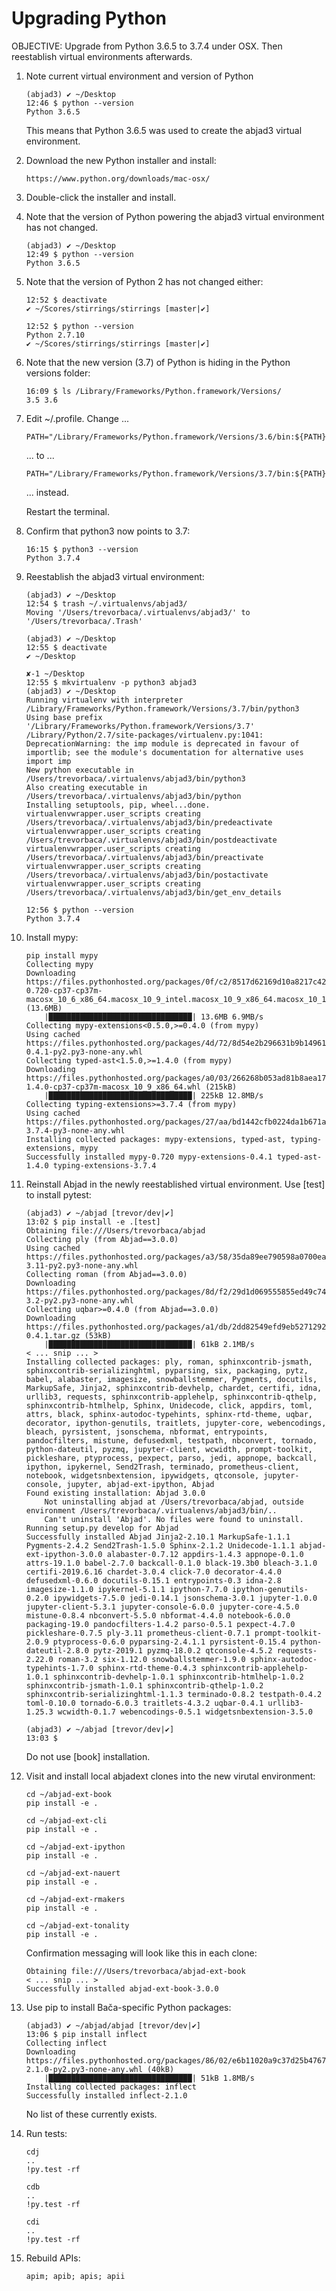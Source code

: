 Upgrading Python
================

OBJECTIVE: Upgrade from Python 3.6.5 to 3.7.4 under OSX. Then reestablish
virtual environments afterwards.

1.  Note current virtual environment and version of Python

        (abjad3) ✔ ~/Desktop 
        12:46 $ python --version
        Python 3.6.5

    This means that Python 3.6.5 was used to create the abjad3 virtual
    environment.

2.  Download the new Python installer and install:

        https://www.python.org/downloads/mac-osx/

3.  Double-click the installer and install.

4.  Note that the version of Python powering the abjad3 virtual environment
    has not changed.

        (abjad3) ✔ ~/Desktop 
        12:49 $ python --version
        Python 3.6.5

5.  Note that the version of Python 2 has not changed either:

        12:52 $ deactivate
        ✔ ~/Scores/stirrings/stirrings [master|✔] 

        12:52 $ python --version
        Python 2.7.10
        ✔ ~/Scores/stirrings/stirrings [master|✔] 

6.  Note that the new version (3.7) of Python is hiding in the Python versions
    folder:

        16:09 $ ls /Library/Frameworks/Python.framework/Versions/
        3.5 3.6

7.  Edit ~/.profile. Change ...

        PATH="/Library/Frameworks/Python.framework/Versions/3.6/bin:${PATH}"

    ... to ...

        PATH="/Library/Frameworks/Python.framework/Versions/3.7/bin:${PATH}"

    ... instead.

    Restart the terminal.

8.  Confirm that python3 now points to 3.7:

        16:15 $ python3 --version
        Python 3.7.4

9.  Reestablish the abjad3 virtual environment:

        (abjad3) ✔ ~/Desktop 
        12:54 $ trash ~/.virtualenvs/abjad3/
        Moving '/Users/trevorbaca/.virtualenvs/abjad3/' to '/Users/trevorbaca/.Trash'

        (abjad3) ✔ ~/Desktop 
        12:55 $ deactivate
        ✔ ~/Desktop 

        ✘-1 ~/Desktop 
        12:55 $ mkvirtualenv -p python3 abjad3
        (abjad3) ✔ ~/Desktop 
        Running virtualenv with interpreter /Library/Frameworks/Python.framework/Versions/3.7/bin/python3
        Using base prefix '/Library/Frameworks/Python.framework/Versions/3.7'
        /Library/Python/2.7/site-packages/virtualenv.py:1041: DeprecationWarning: the imp module is deprecated in favour of importlib; see the module's documentation for alternative uses
        import imp
        New python executable in /Users/trevorbaca/.virtualenvs/abjad3/bin/python3
        Also creating executable in /Users/trevorbaca/.virtualenvs/abjad3/bin/python
        Installing setuptools, pip, wheel...done.
        virtualenvwrapper.user_scripts creating /Users/trevorbaca/.virtualenvs/abjad3/bin/predeactivate
        virtualenvwrapper.user_scripts creating /Users/trevorbaca/.virtualenvs/abjad3/bin/postdeactivate
        virtualenvwrapper.user_scripts creating /Users/trevorbaca/.virtualenvs/abjad3/bin/preactivate
        virtualenvwrapper.user_scripts creating /Users/trevorbaca/.virtualenvs/abjad3/bin/postactivate
        virtualenvwrapper.user_scripts creating /Users/trevorbaca/.virtualenvs/abjad3/bin/get_env_details

        12:56 $ python --version
        Python 3.7.4

10. Install mypy:

        pip install mypy
        Collecting mypy
        Downloading https://files.pythonhosted.org/packages/0f/c2/8517d62169d10a8217c424af89389e550217e478a7b4d85119a6abeb8b8e/mypy-0.720-cp37-cp37m-macosx_10_6_x86_64.macosx_10_9_intel.macosx_10_9_x86_64.macosx_10_10_intel.macosx_10_10_x86_64.whl (13.6MB)
            |████████████████████████████████| 13.6MB 6.9MB/s 
        Collecting mypy-extensions<0.5.0,>=0.4.0 (from mypy)
        Using cached https://files.pythonhosted.org/packages/4d/72/8d54e2b296631b9b14961d583e56e90d9d7fba8a240d5ce7f1113cc5e887/mypy_extensions-0.4.1-py2.py3-none-any.whl
        Collecting typed-ast<1.5.0,>=1.4.0 (from mypy)
        Downloading https://files.pythonhosted.org/packages/a0/03/266268b053ad81b8aea17bc3f5e6d3cf074bb4372d229336867a67e17076/typed_ast-1.4.0-cp37-cp37m-macosx_10_9_x86_64.whl (215kB)
            |████████████████████████████████| 225kB 12.8MB/s 
        Collecting typing-extensions>=3.7.4 (from mypy)
        Using cached https://files.pythonhosted.org/packages/27/aa/bd1442cfb0224da1b671ab334d3b0a4302e4161ea916e28904ff9618d471/typing_extensions-3.7.4-py3-none-any.whl
        Installing collected packages: mypy-extensions, typed-ast, typing-extensions, mypy
        Successfully installed mypy-0.720 mypy-extensions-0.4.1 typed-ast-1.4.0 typing-extensions-3.7.4

11. Reinstall Abjad in the newly reestablished virtual environment. Use [test]
    to install pytest:

        (abjad3) ✔ ~/abjad [trevor/dev|✔] 
        13:02 $ pip install -e .[test]
        Obtaining file:///Users/trevorbaca/abjad
        Collecting ply (from Abjad==3.0.0)
        Using cached https://files.pythonhosted.org/packages/a3/58/35da89ee790598a0700ea49b2a66594140f44dec458c07e8e3d4979137fc/ply-3.11-py2.py3-none-any.whl
        Collecting roman (from Abjad==3.0.0)
        Downloading https://files.pythonhosted.org/packages/8d/f2/29d1d069555855ed49c74b627e6af73cec7a5f4de27c200ea0d760939da4/roman-3.2-py2.py3-none-any.whl
        Collecting uqbar>=0.4.0 (from Abjad==3.0.0)
        Downloading https://files.pythonhosted.org/packages/a1/db/2dd82549efd9eb5271292afeba314f3b21d79a0fd8872f27297d63c45ac7/uqbar-0.4.1.tar.gz (53kB)
            |████████████████████████████████| 61kB 2.1MB/s 
        < ... snip ... >
        Installing collected packages: ply, roman, sphinxcontrib-jsmath, sphinxcontrib-serializinghtml, pyparsing, six, packaging, pytz, babel, alabaster, imagesize, snowballstemmer, Pygments, docutils, MarkupSafe, Jinja2, sphinxcontrib-devhelp, chardet, certifi, idna, urllib3, requests, sphinxcontrib-applehelp, sphinxcontrib-qthelp, sphinxcontrib-htmlhelp, Sphinx, Unidecode, click, appdirs, toml, attrs, black, sphinx-autodoc-typehints, sphinx-rtd-theme, uqbar, decorator, ipython-genutils, traitlets, jupyter-core, webencodings, bleach, pyrsistent, jsonschema, nbformat, entrypoints, pandocfilters, mistune, defusedxml, testpath, nbconvert, tornado, python-dateutil, pyzmq, jupyter-client, wcwidth, prompt-toolkit, pickleshare, ptyprocess, pexpect, parso, jedi, appnope, backcall, ipython, ipykernel, Send2Trash, terminado, prometheus-client, notebook, widgetsnbextension, ipywidgets, qtconsole, jupyter-console, jupyter, abjad-ext-ipython, Abjad
        Found existing installation: Abjad 3.0.0
            Not uninstalling abjad at /Users/trevorbaca/abjad, outside environment /Users/trevorbaca/.virtualenvs/abjad3/bin/..
            Can't uninstall 'Abjad'. No files were found to uninstall.
        Running setup.py develop for Abjad
        Successfully installed Abjad Jinja2-2.10.1 MarkupSafe-1.1.1 Pygments-2.4.2 Send2Trash-1.5.0 Sphinx-2.1.2 Unidecode-1.1.1 abjad-ext-ipython-3.0.0 alabaster-0.7.12 appdirs-1.4.3 appnope-0.1.0 attrs-19.1.0 babel-2.7.0 backcall-0.1.0 black-19.3b0 bleach-3.1.0 certifi-2019.6.16 chardet-3.0.4 click-7.0 decorator-4.4.0 defusedxml-0.6.0 docutils-0.15.1 entrypoints-0.3 idna-2.8 imagesize-1.1.0 ipykernel-5.1.1 ipython-7.7.0 ipython-genutils-0.2.0 ipywidgets-7.5.0 jedi-0.14.1 jsonschema-3.0.1 jupyter-1.0.0 jupyter-client-5.3.1 jupyter-console-6.0.0 jupyter-core-4.5.0 mistune-0.8.4 nbconvert-5.5.0 nbformat-4.4.0 notebook-6.0.0 packaging-19.0 pandocfilters-1.4.2 parso-0.5.1 pexpect-4.7.0 pickleshare-0.7.5 ply-3.11 prometheus-client-0.7.1 prompt-toolkit-2.0.9 ptyprocess-0.6.0 pyparsing-2.4.1.1 pyrsistent-0.15.4 python-dateutil-2.8.0 pytz-2019.1 pyzmq-18.0.2 qtconsole-4.5.2 requests-2.22.0 roman-3.2 six-1.12.0 snowballstemmer-1.9.0 sphinx-autodoc-typehints-1.7.0 sphinx-rtd-theme-0.4.3 sphinxcontrib-applehelp-1.0.1 sphinxcontrib-devhelp-1.0.1 sphinxcontrib-htmlhelp-1.0.2 sphinxcontrib-jsmath-1.0.1 sphinxcontrib-qthelp-1.0.2 sphinxcontrib-serializinghtml-1.1.3 terminado-0.8.2 testpath-0.4.2 toml-0.10.0 tornado-6.0.3 traitlets-4.3.2 uqbar-0.4.1 urllib3-1.25.3 wcwidth-0.1.7 webencodings-0.5.1 widgetsnbextension-3.5.0

        (abjad3) ✔ ~/abjad [trevor/dev|✔] 
        13:03 $ 

    Do not use [book] installation.

12. Visit and install local abjadext clones into the new virutal environment:

        cd ~/abjad-ext-book
        pip install -e .

        cd ~/abjad-ext-cli
        pip install -e .

        cd ~/abjad-ext-ipython
        pip install -e .

        cd ~/abjad-ext-nauert
        pip install -e .

        cd ~/abjad-ext-rmakers
        pip install -e .

        cd ~/abjad-ext-tonality
        pip install -e .

    Confirmation messaging will look like this in each clone:

        Obtaining file:///Users/trevorbaca/abjad-ext-book
        < ... snip ... >
        Successfully installed abjad-ext-book-3.0.0

13. Use pip to install Bača-specific Python packages:

        (abjad3) ✔ ~/abjad/abjad [trevor/dev|✔] 
        13:06 $ pip install inflect
        Collecting inflect
        Downloading https://files.pythonhosted.org/packages/86/02/e6b11020a9c37d25b4767a1d0af5835629f6e75d6f51553ad07a4c73dc31/inflect-2.1.0-py2.py3-none-any.whl (40kB)
            |████████████████████████████████| 51kB 1.8MB/s 
        Installing collected packages: inflect
        Successfully installed inflect-2.1.0

    No list of these currently exists.

14. Run tests:

        cdj
        ..
        !py.test -rf

        cdb
        ..
        !py.test -rf

        cdi
        ..
        !py.test -rf

15. Rebuild APIs:

        apim; apib; apis; apii
